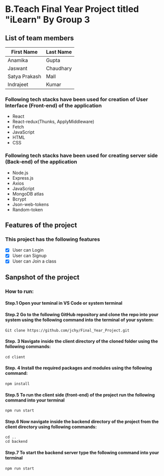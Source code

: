 # B.Teach Final Year Project titled "iLearn" By Group 3 

## List of team members
| First Name   | Last Name|
| -------------|----------|
| Anamika      | Gupta    |
| Jaswant      | Chaudhary|
| Satya Prakash| Mall     |
| Indrajeet    | Kumar    |

### Following tech stacks have been used for creation of User Interface (Front-end) of the application 
- React
- React-redux(Thunks, ApplyMiddleware)
- Fetch
- JavaScript
- HTML
- CSS 


### Following tech stacks have been used for creating server side (Back-end) of the application
- Node.js
- Express.js
- Axios
- JavaScript
- MongoDB atlas
- Bcrypt
- Json-web-tokens
- Random-token
	
## Features of the project
### This project has the following features
- [x] User can Login 
- [x] User can Signup 
- [x] User can Join a class

## Sanpshot of the project 

### How to run:
#### Step.1 Open your teminal in VS Code or system terminal

#### Step.2 Go to the following GitHub repository and clone the repo into your system using the following command into the terminal of your system: 
	Git clone https://github.com/jchy/Final_Year_Project.git 
	
#### Step. 3 Navigate inside the client directory of the cloned folder using the following commands:
	cd client
	
#### Step. 4 Install the required packages and modules using the following command:
	npm install
	
#### Step.5 To run the client side (front-end) of the project run the following command into your terminal 
	npm run start
	
#### Step.6 Now navigate inside the backend directory of the project from the client directory using following commands:
	cd ..
	cd backend
	
#### Step.7 To start the backend server type the following command into your terminal 
	npm run start
	
